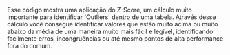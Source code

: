 Esse código mostra uma aplicação do Z-Score, um cálculo muito importante para identificar 'Outliers' dentro de uma tabela.
Através desse cálculo você consegue identificar valores que estão muito acima ou muito abaixo da média de uma maneira muito mais fácil e legível, 
identificando facilmente erros, incongruências ou até mesmo pontos de alta performance fora do comum.
